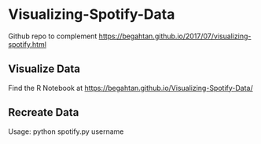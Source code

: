 # Visualizing-Spotify-Data
Github repo to complement https://begahtan.github.io/2017/07/visualizing-spotify.html
<br>
## Visualize Data
Find the R Notebook at https://begahtan.github.io/Visualizing-Spotify-Data/
<br>
## Recreate Data
Usage: python spotify.py username
